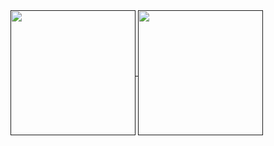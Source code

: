 <a href="">
  <img height=200 align="center" src="https://github-readme-start-gamma.vercel.app/api?username=Half-People&show_icons=true&theme=merko&locale=ja" />
</a>

<a href="">
  <img height=200 align="center" src="https://github-readme-start-gamma.vercel.app/api/top-langs?username=Half-People&layout=compact&langs_count=8&card_width=320&locale=ja" />
</a>

